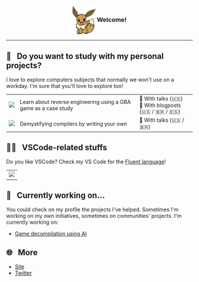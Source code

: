 <h3>
  <p align="center"><img align="center" src="https://github.com/macabeus/macabeus/blob/master/assets/eevee.png?raw=true" height="75px" /> Welcome!</p>
</h3>

<hr />

## 🧪&nbsp;&nbsp;&nbsp;Do you want to study with my personal projects?

I love to explore computers subjects that normally we won't use on a workday. I'm sure that you'll love to explore too!

<table>
  <tr>
    <td><a href="https://github.com/macabeus/klo-gba.js"><img src="https://github-readme-stats.vercel.app/api/pin/?username=macabeus&repo=klo-gba.js" /></a></td>
    <td>Learn about reverse engineering using a GBA game as a case study</td>
    <td width="30%">
      🎥 With talks (🇺🇸)<br>
      📄 With blogposts (🇺🇸 / 🇧🇷 / 🇪🇸)
    </td>
  </tr>
  <tr>
    <td><a href="https://github.com/macabeus/macro-compiler"><img src="https://github-readme-stats.vercel.app/api/pin/?username=macabeus&repo=macro-compiler" /></a></td>
    <td>Demystifying compilers by writing your own</td>
    <td>
      🎥 With talks (🇺🇸 / 🇧🇷)
    </td>
  </tr>
</table>

## 🧑‍💻&nbsp;&nbsp;&nbsp;VSCode-related stuffs

Do you like VSCode? Check my VS Code for the [Fluent language](https://projectfluent.org/)!

<table>
  <tr>
    <td><a href="https://github.com/macabeus/vscode-fluent"><img src="https://github-readme-stats.vercel.app/api/pin/?username=macabeus&repo=vscode-fluent" /></a></td>
  </tr>
</table>

## 🔧&nbsp;&nbsp;&nbsp;Currently working on...

You could check on my profile the projects I've helped. Sometimes I'm working on my own initiatives, sometimes on communities' projects. I'm currently working on:

- [Game decompilation using AI](https://gambiconf.substack.com/p/development-journey-on-game-decompilation)

## 🌐&nbsp;&nbsp;&nbsp;More

- <a href="http://macabeus.github.io/">Site</a>
- <a href="https://twitter.com/bmacabeus">Twitter</a>
